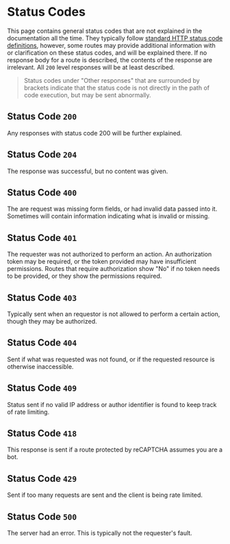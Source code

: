 # Status Codes

This page contains general status codes that are not explained in the documentation all the time. They typically follow [standard HTTP status code definitions](https://developer.mozilla.org/en-US/docs/Web/HTTP/Status), however, some routes may provide additional information with or clarification on these status codes, and will be explained there. If no response body for a route is described, the contents of the response are irrelevant. All `200` level responses will be at least described.

> Status codes under "Other responses" that are surrounded by brackets indicate that the status code is not directly in the path of code execution, but may be sent abnormally.

## Status Code `200`

Any responses with status code 200 will be further explained.

## Status Code `204`

The response was successful, but no content was given.

## Status Code `400`

The are request was missing form fields, or had invalid data passed into it. Sometimes will contain information indicating what is invalid or missing.

## Status Code `401`

The requester was not authorized to perform an action. An authorization token may be required, or the token provided may have insufficient permissions. Routes that require authorization show "No" if no token needs to be provided, or they show the permissions required.

## Status Code `403`

Typically sent when an requestor is not allowed to perform a certain action, though they may be authorized.

## Status Code `404`

Sent if what was requested was not found, or if the requested resource is otherwise inaccessible.

## Status Code `409`

Status sent if no valid IP address or author identifier is found to keep track of rate limiting.

## Status Code `418` 

This response is sent if a route protected by reCAPTCHA assumes you are a bot.

## Status Code `429`

Sent if too many requests are sent and the client is being rate limited.

## Status Code `500`

The server had an error. This is typically not the requester's fault.